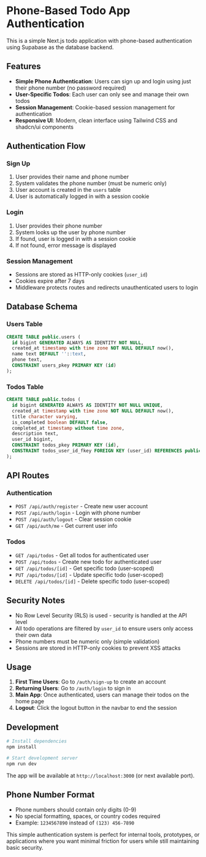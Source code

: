# Phone-Based Todo App Authentication

This is a simple Next.js todo application with phone-based authentication using Supabase as the database backend.

## Features

- **Simple Phone Authentication**: Users can sign up and login using just their phone number (no password required)
- **User-Specific Todos**: Each user can only see and manage their own todos
- **Session Management**: Cookie-based session management for authentication
- **Responsive UI**: Modern, clean interface using Tailwind CSS and shadcn/ui components

## Authentication Flow

### Sign Up
1. User provides their name and phone number
2. System validates the phone number (must be numeric only)
3. User account is created in the `users` table
4. User is automatically logged in with a session cookie

### Login  
1. User provides their phone number
2. System looks up the user by phone number
3. If found, user is logged in with a session cookie
4. If not found, error message is displayed

### Session Management
- Sessions are stored as HTTP-only cookies (`user_id`)
- Cookies expire after 7 days
- Middleware protects routes and redirects unauthenticated users to login

## Database Schema

### Users Table
```sql
CREATE TABLE public.users (
  id bigint GENERATED ALWAYS AS IDENTITY NOT NULL,
  created_at timestamp with time zone NOT NULL DEFAULT now(),
  name text DEFAULT ''::text,
  phone text,
  CONSTRAINT users_pkey PRIMARY KEY (id)
);
```

### Todos Table
```sql
CREATE TABLE public.todos (
  id bigint GENERATED ALWAYS AS IDENTITY NOT NULL UNIQUE,
  created_at timestamp with time zone NOT NULL DEFAULT now(),
  title character varying,
  is_completed boolean DEFAULT false,
  completed_at timestamp without time zone,
  description text,
  user_id bigint,
  CONSTRAINT todos_pkey PRIMARY KEY (id),
  CONSTRAINT todos_user_id_fkey FOREIGN KEY (user_id) REFERENCES public.users(id)
);
```

## API Routes

### Authentication
- `POST /api/auth/register` - Create new user account
- `POST /api/auth/login` - Login with phone number  
- `POST /api/auth/logout` - Clear session cookie
- `GET /api/auth/me` - Get current user info

### Todos
- `GET /api/todos` - Get all todos for authenticated user
- `POST /api/todos` - Create new todo for authenticated user
- `GET /api/todos/[id]` - Get specific todo (user-scoped)
- `PUT /api/todos/[id]` - Update specific todo (user-scoped)
- `DELETE /api/todos/[id]` - Delete specific todo (user-scoped)

## Security Notes

- No Row Level Security (RLS) is used - security is handled at the API level
- All todo operations are filtered by `user_id` to ensure users only access their own data
- Phone numbers must be numeric only (simple validation)
- Sessions are stored in HTTP-only cookies to prevent XSS attacks

## Usage

1. **First Time Users**: Go to `/auth/sign-up` to create an account
2. **Returning Users**: Go to `/auth/login` to sign in
3. **Main App**: Once authenticated, users can manage their todos on the home page
4. **Logout**: Click the logout button in the navbar to end the session

## Development

```bash
# Install dependencies
npm install

# Start development server
npm run dev
```

The app will be available at `http://localhost:3000` (or next available port).

## Phone Number Format

- Phone numbers should contain only digits (0-9)
- No special formatting, spaces, or country codes required
- Example: `1234567890` instead of `(123) 456-7890`

This simple authentication system is perfect for internal tools, prototypes, or applications where you want minimal friction for users while still maintaining basic security.
